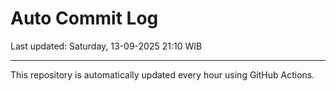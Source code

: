 # Auto Commit Log

Last updated: Saturday, 13-09-2025 21:10 WIB

---

This repository is automatically updated every hour using GitHub Actions.
